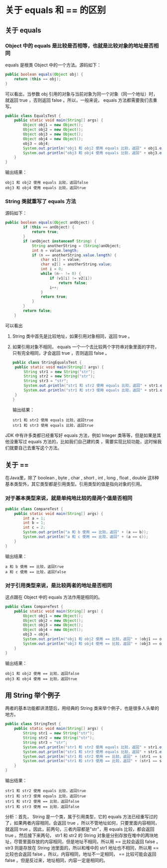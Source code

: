# 关于 equals 和 == 的区别

## 关于 equals  

### Object 中的 equals 是比较是否相等，也就是比较对象的地址是否相同

equals 是根类 Object 中的一个方法。源码如下：

```java
public boolean equals(Object obj) {
    return (this == obj);
}
```

可以看出，当参数 obj 引用的对象与当前对象为同一个对象（同一个地址）时，就返回 true ，否则返回 false 。所以，一般来说， equals 方法都需要我们去重写。

```java
public class EqualsTest {
	public static void main(String[] args) {
		Object obj1 = new Object();
		Object obj2 = new Object();
		Object obj3 = new Object();
		Object obj4 = new Object();
		obj3 = obj4;	
		System.out.println("obj1 和 obj2 使用 equals 比较，返回" + obj1.equals(obj2));
		System.out.println("obj3 和 obj4 使用 equals 比较，返回" + obj3.equals(obj4));
	}
}
```

输出结果：

```
obj1 和 obj2 使用 equals 比较，返回false
obj3 和 obj4 使用 equals 比较，返回true
```

### String 类就重写了 equals 方法

源码如下：

```java
public boolean equals(Object anObject) {
        if (this == anObject) {
            return true;
        }
        if (anObject instanceof String) {
            String anotherString = (String)anObject;
            int n = value.length;
            if (n == anotherString.value.length) {
                char v1[] = value;
                char v2[] = anotherString.value;
                int i = 0;
                while (n-- != 0) {
                    if (v1[i] != v2[i])
                        return false;
                    i++;
                }
                return true;
            }
        }
        return false;
    }
```

可以看出

1. String 类中首先是比较地址，如果引用对象相同，返回 true 。

2. 如果引用对象不相同， equals 一个一个去比较两个字符串对象里面的字符，只有完全相同，才会返回 true ，否则返回 false 。

   ```java
   public class StringEqualsTest {
   	public static void main(String[] args) {
   		String str1 = new String("str");
   		String str2 = new String("str");
   		String str3 = "str";	
   		System.out.println("str1 和 str2 使用 equals 比较，返回" + str1.equals(str2));
   		System.out.println("str1 和 str3 使用 equals 比较，返回" + str1.equals(str3));		
   	}
   }
   ```

   输出结果：

   ```
   str1 和 str2 使用 equals 比较，返回true
   str1 和 str3 使用 equals 比较，返回true
   ```

JDK 中有许多类都已经重写好 equals 方法，例如 Integer 类等等，但是如果是其他没重写过 equals 方法的，比如我们自己建的类 ，需要实现比较功能，这时候我们就要自己去重写这个方法。

## 关于 ==

在Java里，除了 boolean , byte , char , short , int , long , float , double 这8种基本类型外，其它类型都是引用类型。引用类型的值是指向对象的引用。

### 对于基本类型来说，就是单纯地比较的是两个值是否相同

```java
public class CompareTest {
	public static void main(String[] args) {
		int a = 1;
		int b = 1;
		int c = 2;		
		System.out.println("a 和 b 使用 == 比较，返回" + (a == b));
		System.out.println("a 和 c 使用 == 比较，返回" + (a == c));
	}
}
```

输出结果：

```
a 和 b 使用 == 比较，返回true
a 和 c 使用 == 比较，返回false
```

### 对于引用类型来说，是比较两者的地址是否相同 

这点跟在 Object 中的 equals 方法作用是相同的。

```java
public class CompareTest {
	public static void main(String[] args) {
		Object obj1 = new Object();
		Object obj2 = new Object();
		Object obj3 = new Object();
		Object obj4 = new Object();
		obj3 = obj4;	
		System.out.println("obj1 和 obj2 使用 == 比较，返回" + (obj1 == obj2));
		System.out.println("obj3 和 obj4 使用 == 比较，返回" + (obj3 == obj4));
	}
}
```

输出结果：

```
obj1 和 obj2 使用 == 比较，返回false
obj3 和 obj4 使用 == 比较，返回true
```

## 用 String 举个例子

两者的基本功能都讲清楚后，用经典的 String 类来举个例子，也是很多人头晕的地方。

```java
public class StringTest {
	public static void main(String[] args) {
		String str1 = new String("str");
		String str2 = new String("str");
		String str3 = "str";	
		System.out.println("str1 和 str2 使用 equals 比较，返回" + str1.equals(str2));
		System.out.println("str1 和 str3 使用 equals 比较，返回" + str1.equals(str3));
		System.out.println("str1 和 str2 使用 == 比较，返回" + (str1 == str2));
		System.out.println("str1 和 str3 使用 == 比较，返回" + (str1 == str3));		
	}
}
```

输出结果：

```
str1 和 str2 使用 equals 比较，返回true
str1 和 str3 使用 equals 比较，返回true
str1 和 str2 使用 == 比较，返回false
str1 和 str3 使用 == 比较，返回false
```

分析：首先， String 是一个类，属于引用类型，它的 equals 方法已经重写过的了，如果两者内容相同，会返回 true ，所以不管地址如何，只要里面内容相同，就返回 true 。因此，前两句，三者内容都是"str"，用 equals 比较，都会返回 true 。然后接下来两句， str1 和 str2 的 String 对象是分别存放在堆中的两块地址，尽管里面存放的内容相同，但是地址不相同，所以用 == 比较会返回 false 。str3 则是存放在 String 池里面的，所以和堆中的 str1 地址也不相同，所以用 == 比较也会返回 false 。所以，内容相同，地址不一定相同， == 比较可能会返回 false 。但是反过来，地址相同，内容一定是相同的。